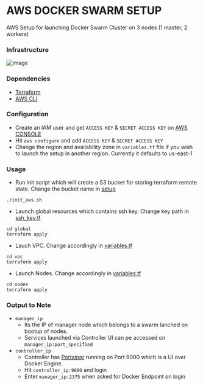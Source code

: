 # AWS DOCKER SWARM SETUP

AWS Setup for launching Docker Swarm Cluster on 3 nodes (1 master, 2 workers)


### Infrastructure
![image](https://cloud.githubusercontent.com/assets/8946358/26339554/5ff32374-3fa6-11e7-8f27-0da44dfb70d3.png)

### Dependencies
- [Terraform](https://www.terraform.io/downloads.html)
- [AWS CLI](https://aws.amazon.com/cli/)

### Configuration
- Create an IAM user and get `ACCESS KEY` & `SECRET ACCESS KEY` on [AWS CONSOLE](http://docs.aws.amazon.com/IAM/latest/UserGuide/id_users_create.html#id_users_create_console)
- Hit `aws configure` and add `ACCESS KEY` & `SECRET ACCESS KEY`
- Change the region and availability zone in `variables.tf` file if you wish to launch the setup in another region. Currently it defaults to us-east-1

### Usage
- Run init script which will create a S3 bucket for storing terraform remote state. Change the bucket name in [setup](setup/aws/terraform_state_s3_bucket.tf)
```
./init_aws.sh
```
- Launch global resources which contains ssh key. Change key path in [ssh_key.tf](global/ssh_key.tf)
```
cd global
terraform apply
```
- Lauch VPC. Change accordingly in [variables.tf](vpc/variables.tf)
```
cd vpc
terraform apply
```
- Launch Nodes. Change accordingly in [variables.tf](nodes/variables.tf)
```
cd nodes
terraform apply
```

### Output to Note
- `manager_ip`  
   * Its the IP of manager node which belongs to a swarm lanched on bootup of nodes.  
   * Services launched via Controller UI can pe accessed on `manager_ip:port_specified`
- `controller_ip`  
   * Controller has [Portainer]() running on Port 9000 which is a UI over Docker Engine.  
   * Hit `controller_ip:9000` and login  
   * Enter `manager_ip:2375` when asked for Docker Endpoint on login


